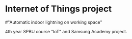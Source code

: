 # Internet of Things project
#"Automatic indoor lightning on working space"

4th year SPBU course "IoT" and Samsung Academy project.